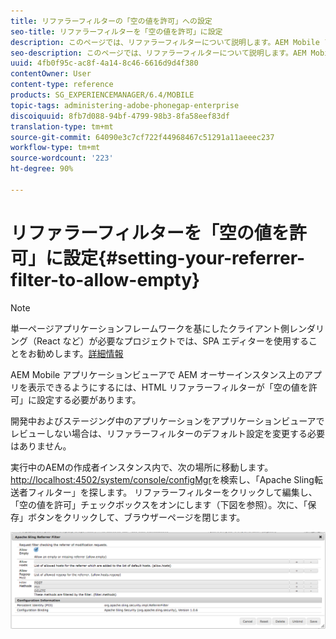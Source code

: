 ```yaml
---
title: リファラーフィルターの「空の値を許可」への設定
seo-title: リファラーフィルターを「空の値を許可」に設定
description: このページでは、リファラーフィルターについて説明します。AEM Mobile アプリケーションビューアで AEM オーサーインスタンス上のアプリを表示できるようにするには、HTML リファラーフィルターが「空の値を許可」に設定する必要があります。
seo-description: このページでは、リファラーフィルターについて説明します。AEM Mobile アプリケーションビューアで AEM オーサーインスタンス上のアプリを表示できるようにするには、HTML リファラーフィルターが「空の値を許可」に設定する必要があります。
uuid: 4fb0f95c-ac8f-4a14-8c46-6616d9d4f380
contentOwner: User
content-type: reference
products: SG_EXPERIENCEMANAGER/6.4/MOBILE
topic-tags: administering-adobe-phonegap-enterprise
discoiquuid: 8fb7d088-94bf-4799-98b3-8fa58eef83df
translation-type: tm+mt
source-git-commit: 64090e3c7cf722f44968467c51291a11aeeec237
workflow-type: tm+mt
source-wordcount: '223'
ht-degree: 90%

---
```



# リファラーフィルターを「空の値を許可」に設定{#setting-your-referrer-filter-to-allow-empty}

>[!NOTE]
>
>単一ページアプリケーションフレームワークを基にしたクライアント側レンダリング（React など）が必要なプロジェクトでは、SPA エディターを使用することをお勧めします。[詳細情報](/help/sites-developing/spa-overview.md)

AEM Mobile アプリケーションビューアで AEM オーサーインスタンス上のアプリを表示できるようにするには、HTML リファラーフィルターが「空の値を許可」に設定する必要があります。

開発中およびステージング中のアプリケーションをアプリケーションビューアでレビューしない場合は、リファラーフィルターのデフォルト設定を変更する必要はありません。

実行中のAEMの作成者インスタンス内で、次の場所に移動します。[http://localhost:4502/system/console/configMgr](http://localhost:4502/system/console/configMgr)を検索し、「Apache Sling転送者フィルター」を探します。 リファラーフィルターをクリックして編集し、「空の値を許可」チェックボックスをオンにします（下図を参照）。次に、「保存」ボタンをクリックして、ブラウザーページを閉じます。

![リファラーフィルターの設定](assets/chlimage_1-106.png)

